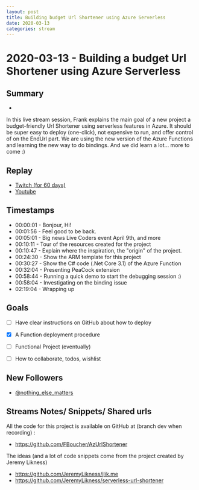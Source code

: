 ```yaml
---
layout: post
title: Building budget Url Shortener using Azure Serverless
date: 2020-03-13
categories: stream
---
```



# 2020-03-13 - Building a budget Url Shortener using Azure Serverless

## Summary
-

In this live stream session, Frank explains the main goal of a new project a budget-friendly Url Shortener using serverless features in Azure. It should be super easy to deploy (one-click), not expensive to run, and offer control of on the EndUrl part.  We are using the new version of the Azure Functions and learning the new way to do bindings.  And we did learn a lot... more to come :)

## Replay


- [Twitch (for 60 days)](https://www.twitch.tv/videos/566462754)
- [Youtube](https://youtu.be/ovMUd0eX2Qw)


## Timestamps


- 00:00:01 - Bonjour, Hi!
- 00:01:56 - Feel good to be back.
- 00:05:01 - Big news Live Coders event April 9th, and more
- 00:10:11 - Tour of the resources created for the project
- 00:10:47 - Explain where the inspiration, the "origin" of the project.
- 00:24:30 - Show the ARM template for this project
- 00:30:27 - Show the C# code (.Net Core 3.1) of the Azure Function 
- 00:32:04 - Presenting PeaCock extension
- 00:58:44 - Running a quick demo to start the debugging session :)
- 00:58:04 - Investigating on the binding issue
- 02:19:04 - Wrapping up


Goals
-----

- [ ] Have clear instructions on GitHub about how to deploy
- [X] A Function deployment procedure
- [ ] Functional Project (eventually)
- [ ] How to collaborate, todos, wishlist
 


New Followers
-------------

- [@nothing_else_matters](https://www.twitch.tv/nothing_else_matters)



Streams Notes/ Snippets/ Shared urls
-----------------------------------

All the code for this project is available on GitHub at (branch dev when recording) :
- https://github.com/FBoucher/AzUrlShortener


The ideas (and a lot of code snippets come from the project created by Jeremy Likness)
- https://github.com/JeremyLikness/jlik.me
- https://github.com/JeremyLikness/serverless-url-shortener
